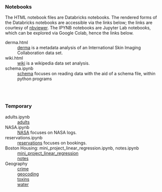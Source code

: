### Notebooks

The HTML notebook files are Databricks notebooks.  The rendered forms of the Databricks notebooks are accessible via the links below; the links are courtesy of [nbviewer](https://nbviewer.jupyter.org/).  The IPYNB notebooks are Jupyter Lab notebooks, which can be explored via Google Colab, hence the links below.

<dl>
  <dt>derma.html</dt>  
  <dd> <a href="https://nbviewer.jupyter.org/github/miscellane/references/blob/develop/notebooks/derma.html">derma</a> is a metadata analysis of an International Skin Imaging Collaboration data set.</dd>

  <dt>wiki.html</dt>
  <dd><a href="https://nbviewer.jupyter.org/github/miscellane/references/blob/develop/notebooks/wiki.html">wiki</a> is a wikipedia data set analysis.</dd>
  
  <dt>schema.ipynb</dt>
  <dd><a href="https://colab.research.google.com/github/miscellane/references/blob/develop/notebooks/schema.ipynb">schema</a> focuses on reading data with the aid of a schema file, within python programs</dd>
</dl>

<br>
<br>

### Temporary

<dl>
  <dt>adults.ipynb</dt>
  <dd><a href="https://colab.research.google.com/github/miscellane/references/blob/develop/notebooks/adults/adults.ipynb">adults</a></dd>
  
  <dt>NASA.ipynb</dt>
  <dd><a href="https://colab.research.google.com/github/miscellane/references/blob/develop/notebooks/NASA/NASA.ipynb">NASA</a> focuses on NASA logs.</dd>
  
  <dt>reservations.ipynb</dt>
  <dd><a href="https://colab.research.google.com/github/miscellane/references/blob/develop/notebooks/reservations/reservations.ipynb">reservations</a> focuses on bookings.</dd>

  <dt>Boston Housing: mini_project_linear_regression.ipynb, notes.ipynb</dt>
  <dd><a href="https://colab.research.google.com/github/miscellane/references/blob/develop/notebooks/boston/mini_project_linear_regression.ipynb">mini_project_linear_regression</a><br>
  <a href="https://colab.research.google.com/github/miscellane/references/blob/develop/notebooks/boston/notes.ipynb">notes</a></dd>

  <dt>Geography</dt>
  <dd>
    <a href="https://colab.research.google.com/github/miscellane/references/blob/develop/notebooks/geography/crime.ipynb">crime</a><br>
    <a href="https://colab.research.google.com/github/miscellane/references/blob/develop/notebooks/geography/geocoding.ipynb">geocoding</a><br>
    <a href="https://colab.research.google.com/github/miscellane/references/blob/develop/notebooks/geography/toxins.ipynb">toxins</a><br>
    <a href="https://colab.research.google.com/github/miscellane/references/blob/develop/notebooks/geography/water.ipynb">water</a>
  </dd>  

</dl>



<br>
<br>
<br>
<br>

